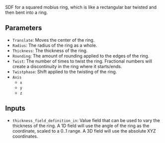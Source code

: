 SDF for a squared mobius ring, which is like a rectangular bar twisted and then bent into a ring.

## Parameters

* `Translate`: Moves the center of the ring.
* `Radius`: The radius of the ring as a whole.
* `Thickness`: The thickness of the ring.
* `Rounding`: The amount of rounding applied to the edges of the ring.
* `Twist`: The number of times to twist the ring. Fractional numbers will create a discontinuity in the ring where it starts/ends.
* `Twistphase`: Shift applied to the twisting of the ring.
* `Axis`
  * `x`
  * `y`
  * `z`

## Inputs

* `thickness_field_definition_in`:  Value field that can be used to vary the thickness of the ring. A 1D field will use the angle of the ring as the coordinate, scaled to a 0..1 range. A 3D field will use the absolute XYZ coordinates.